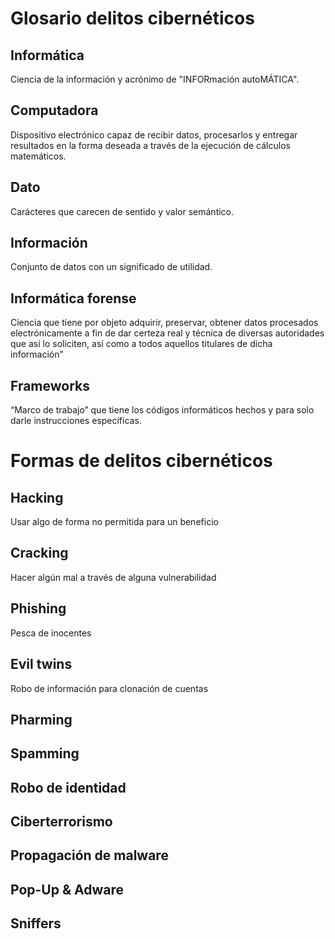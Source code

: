 # Glosario delitos cibernéticos

  ## Informática 
  Ciencia de la información y acrónimo de "INFORmación autoMÁTICA". 
  ## Computadora 
  Dispositivo electrónico capaz de recibir datos, procesarlos y entregar resultados en la forma deseada a través de la ejecución de cálculos matemáticos.
## Dato
Carácteres que carecen de sentido y valor semántico.
## Información
Conjunto de datos con un significado de utilidad.
## Informática forense
Ciencia que tiene por objeto adquirir, preservar, obtener datos procesados electrónicamente a fin de dar certeza real y técnica de diversas autoridades que así lo soliciten, así como a todos aquellos titulares de dicha información”
## Frameworks 
“Marco de trabajo” que tiene los códigos informáticos hechos y para solo darle instrucciones específicas. 
# Formas de delitos cibernéticos
## Hacking 
Usar algo de forma no permitida para un beneficio 
## Cracking 
Hacer algún mal a través de alguna vulnerabilidad 
## Phishing
Pesca de inocentes 
## Evil twins
Robo de información para clonación de cuentas
## Pharming 
## Spamming 
## Robo de identidad
## Ciberterrorismo
## Propagación de malware
## Pop-Up & Adware
## Sniffers 


